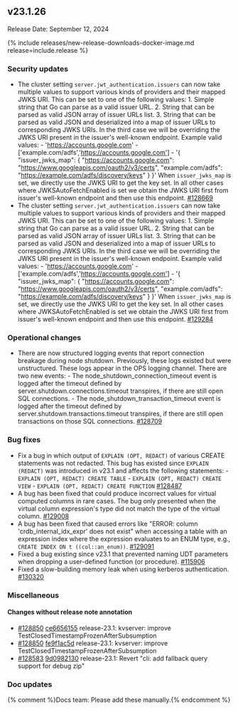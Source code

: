 ## v23.1.26

Release Date: September 12, 2024

{% include releases/new-release-downloads-docker-image.md release=include.release %}
<h3 id="v23-1-26-security-updates">Security updates</h3>

- The cluster setting `server.jwt_authentication.issuers` can now take multiple values to support various kinds of providers and their mapped JWKS URI. This can be set to one of the following values: 1. Simple string that Go can parse as a valid issuer URL. 2. String that can be parsed as valid JSON array of issuer URLs list. 3. String that can be parsed as valid JSON and deserialized into a map of issuer URLs to corresponding JWKS URIs. In the third case we will be overriding the JWKS URI present in the issuer's well-known endpoint. Example valid values: - 'https://accounts.google.com' - ['example.com/adfs','https://accounts.google.com'] - '{    "issuer_jwks_map": {        "https://accounts.google.com": "https://www.googleapis.com/oauth2/v3/certs",        "example.com/adfs": "https://example.com/adfs/discovery/keys"     }    }' When `issuer_jwks_map` is set, we directly use the JWKS URI to get the key set. In all other cases where JWKSAutoFetchEnabled is set we obtain the JWKS URI first from issuer's well-known endpoint and then use this endpoint. [#128669][#128669]
- The cluster setting `server.jwt_authentication.issuers` can now take multiple values to support various kinds of providers and their mapped JWKS URI. This can be set to one of the following values: 1. Simple string that Go can parse as a valid issuer URL. 2. String that can be parsed as valid JSON array of issuer URLs list. 3. String that can be parsed as valid JSON and deserialized into a map of issuer URLs to corresponding JWKS URIs. In the third case we will be overriding the JWKS URI present in the issuer's well-known endpoint. Example valid values: - 'https://accounts.google.com' - ['example.com/adfs','https://accounts.google.com'] - '{    "issuer_jwks_map": {        "https://accounts.google.com": "https://www.googleapis.com/oauth2/v3/certs",        "example.com/adfs": "https://example.com/adfs/discovery/keys"     }    }' When `issuer_jwks_map` is set, we directly use the JWKS URI to get the key set. In all other cases where JWKSAutoFetchEnabled is set we obtain the JWKS URI first from issuer's well-known endpoint and then use this endpoint. [#129284][#129284]

<h3 id="v23-1-26-operational-changes">Operational changes</h3>

- There are now structured logging events that report connection breakage during node shutdown. Previously, these logs existed but were unstructured. These logs appear in the OPS logging channel. There are two new events: - The node_shutdown_connection_timeout event is logged after the timeout   defined by server.shutdown.connections.timeout transpires, if there   are still open SQL connections. - The node_shutdown_transaction_timeout event is logged after the   timeout defined by server.shutdown.transactions.timeout transpires, if   there are still open transactions on those SQL connections. [#128709][#128709]

<h3 id="v23-1-26-bug-fixes">Bug fixes</h3>

- Fix a bug in which output of `EXPLAIN (OPT, REDACT)` of various CREATE statements was not redacted. This bug has existed since `EXPLAIN (REDACT)` was introduced in v23.1 and affects the following statements: - `EXPLAIN (OPT, REDACT) CREATE TABLE` - `EXPLAIN (OPT, REDACT) CREATE VIEW` - `EXPLAIN (OPT, REDACT) CREATE FUNCTION` [#128487][#128487]
- A bug has been fixed that could produce incorrect values for virtual computed columns in rare cases. The bug only presented when the virtual column expression's type did not match the type of the virtual column. [#129008][#129008]
- A bug has been fixed that caused errors like "ERROR: column 'crdb_internal_idx_expr' does not exist" when accessing a table with an expression index where the expression evaluates to an ENUM type, e.g., `CREATE INDEX ON t ((col::an_enum))`. [#129091][#129091]
- Fixed a bug existing since v23.1 that prevented naming UDT parameters when dropping a user-defined function (or procedure). [#115906][#115906]
- Fixed a slow-building memory leak when using kerberos authentication. [#130320][#130320]

<h3 id="v23-1-26-miscellaneous">Miscellaneous</h3>

<h4 id="v23-1-26-changes-without-release-note-annotation">Changes without release note annotation</h4>

- [#128850][#128850] [ce6656155][ce6656155] release-23.1: kvserver: improve TestClosedTimestampFrozenAfterSubsumption
- [#128850][#128850] [fe9f1ac5d][fe9f1ac5d] release-23.1: kvserver: improve TestClosedTimestampFrozenAfterSubsumption
- [#128583][#128583] [9d0982130][9d0982130] release-23.1: Revert "cli: add fallback query support for debug zip"

<h3 id="v23-1-26-doc-updates">Doc updates</h3>

{% comment %}Docs team: Please add these manually.{% endcomment %}



[#115906]: https://github.com/cockroachdb/cockroach/pull/115906
[#128487]: https://github.com/cockroachdb/cockroach/pull/128487
[#128583]: https://github.com/cockroachdb/cockroach/pull/128583
[#128669]: https://github.com/cockroachdb/cockroach/pull/128669
[#128709]: https://github.com/cockroachdb/cockroach/pull/128709
[#128850]: https://github.com/cockroachdb/cockroach/pull/128850
[#129008]: https://github.com/cockroachdb/cockroach/pull/129008
[#129091]: https://github.com/cockroachdb/cockroach/pull/129091
[#129284]: https://github.com/cockroachdb/cockroach/pull/129284
[#130320]: https://github.com/cockroachdb/cockroach/pull/130320
[9d0982130]: https://github.com/cockroachdb/cockroach/commit/9d0982130
[ce6656155]: https://github.com/cockroachdb/cockroach/commit/ce6656155
[fe9f1ac5d]: https://github.com/cockroachdb/cockroach/commit/fe9f1ac5d
